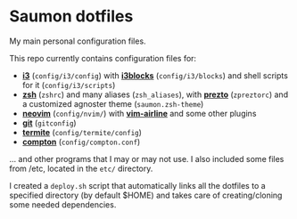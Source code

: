 # Saumon dotfiles

My main personal configuration files.

This repo currently contains configuration files for:

* **[i3](https://i3wm.org/)** (`config/i3/config`) with **[i3blocks](https://github.com/vivien/i3blocks)** (`config/i3/blocks`) and shell scripts for it (`config/i3/scripts`)
* **[zsh](https://www.zsh.org/)** (`zshrc`) and many aliases (`zsh_aliases`), with **[prezto](https://github.com/sorin-ionescu/prezto/)** (`zpreztorc`) and a customized agnoster theme (`saumon.zsh-theme`)
* **[neovim](https://neovim.io/)** (`config/nvim/`) with **[vim-airline](https://github.com/vim-airline/vim-airline)** and some other plugins
* **[git](https://git-scm.com/)** (`gitconfig`)
* **[termite](https://github.com/thestinger/termite)** (`config/termite/config`)
* **[compton](https://github.com/chjj/compton)** (`config/compton.conf`)

... and other programs that I may or may not use. I also included some files from /etc, located in the `etc/` directory.

I created a `deploy.sh` script that automatically links all the dotfiles to a specified directory (by default $HOME) and takes care of creating/cloning some needed dependencies.
